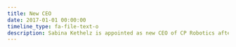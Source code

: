 ```yaml
---
title: New CEO
date: 2017-01-01 00:00:00
timeline_type: fa-file-text-o
description: Sabina Kethelz is appointed as new CEO of CP Robotics after former CEO Jimmy Alison Jørgensen decided to take on new challenges.
---
```

